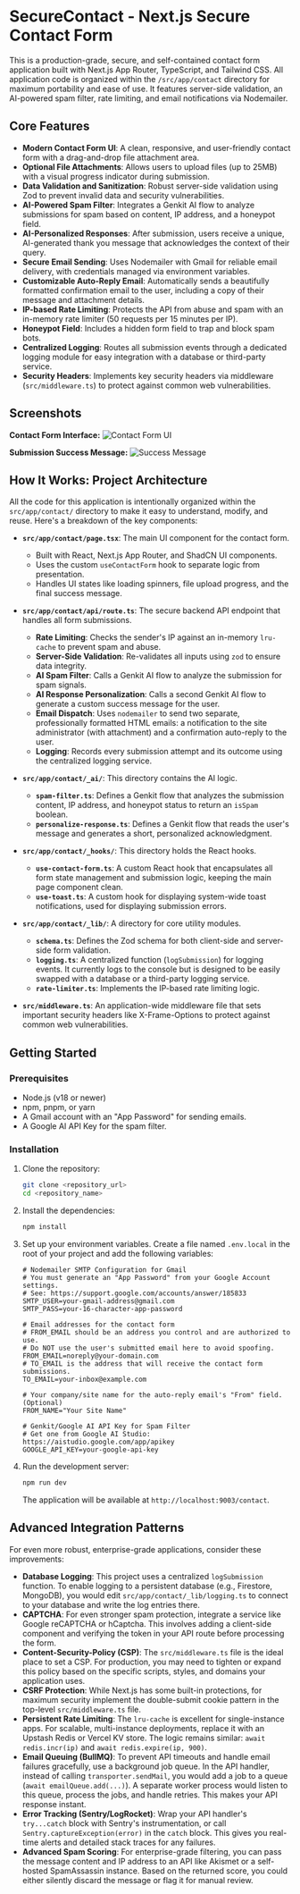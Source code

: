 # SecureContact - Next.js Secure Contact Form

This is a production-grade, secure, and self-contained contact form application built with Next.js App Router, TypeScript, and Tailwind CSS. All application code is organized within the `/src/app/contact` directory for maximum portability and ease of use. It features server-side validation, an AI-powered spam filter, rate limiting, and email notifications via Nodemailer.

## Core Features

-   **Modern Contact Form UI**: A clean, responsive, and user-friendly contact form with a drag-and-drop file attachment area.
-   **Optional File Attachments**: Allows users to upload files (up to 25MB) with a visual progress indicator during submission.
-   **Data Validation and Sanitization**: Robust server-side validation using Zod to prevent invalid data and security vulnerabilities.
-   **AI-Powered Spam Filter**: Integrates a Genkit AI flow to analyze submissions for spam based on content, IP address, and a honeypot field.
-   **AI-Personalized Responses**: After submission, users receive a unique, AI-generated thank you message that acknowledges the context of their query.
-   **Secure Email Sending**: Uses Nodemailer with Gmail for reliable email delivery, with credentials managed via environment variables.
-   **Customizable Auto-Reply Email**: Automatically sends a beautifully formatted confirmation email to the user, including a copy of their message and attachment details.
-   **IP-based Rate Limiting**: Protects the API from abuse and spam with an in-memory rate limiter (50 requests per 15 minutes per IP).
-   **Honeypot Field**: Includes a hidden form field to trap and block spam bots.
-   **Centralized Logging**: Routes all submission events through a dedicated logging module for easy integration with a database or third-party service.
-   **Security Headers**: Implements key security headers via middleware (`src/middleware.ts`) to protect against common web vulnerabilities.

## Screenshots

**Contact Form Interface:**
![Contact Form UI](/public/image/contact.png)

**Submission Success Message:**
![Success Message](/public/image/success_message.png)

## How It Works: Project Architecture

All the code for this application is intentionally organized within the `src/app/contact/` directory to make it easy to understand, modify, and reuse. Here's a breakdown of the key components:

-   **`src/app/contact/page.tsx`**: The main UI component for the contact form.
    -   Built with React, Next.js App Router, and ShadCN UI components.
    -   Uses the custom `useContactForm` hook to separate logic from presentation.
    -   Handles UI states like loading spinners, file upload progress, and the final success message.

-   **`src/app/contact/api/route.ts`**: The secure backend API endpoint that handles all form submissions.
    -   **Rate Limiting**: Checks the sender's IP against an in-memory `lru-cache` to prevent spam and abuse.
    -   **Server-Side Validation**: Re-validates all inputs using `zod` to ensure data integrity.
    -   **AI Spam Filter**: Calls a Genkit AI flow to analyze the submission for spam signals.
    -   **AI Response Personalization**: Calls a second Genkit AI flow to generate a custom success message for the user.
    -   **Email Dispatch**: Uses `nodemailer` to send two separate, professionally formatted HTML emails: a notification to the site administrator (with attachment) and a confirmation auto-reply to the user.
    -   **Logging**: Records every submission attempt and its outcome using the centralized logging service.

-   **`src/app/contact/_ai/`**: This directory contains the AI logic.
    -   **`spam-filter.ts`**: Defines a Genkit flow that analyzes the submission content, IP address, and honeypot status to return an `isSpam` boolean.
    -   **`personalize-response.ts`**: Defines a Genkit flow that reads the user's message and generates a short, personalized acknowledgment.

-   **`src/app/contact/_hooks/`**: This directory holds the React hooks.
    -   **`use-contact-form.ts`**: A custom React hook that encapsulates all form state management and submission logic, keeping the main page component clean.
    -   **`use-toast.ts`**: A custom hook for displaying system-wide toast notifications, used for displaying submission errors.

-   **`src/app/contact/_lib/`**: A directory for core utility modules.
    -   **`schema.ts`**: Defines the Zod schema for both client-side and server-side form validation.
    -   **`logging.ts`**: A centralized function (`logSubmission`) for logging events. It currently logs to the console but is designed to be easily swapped with a database or a third-party logging service.
    -   **`rate-limiter.ts`**: Implements the IP-based rate limiting logic.

-   **`src/middleware.ts`**: An application-wide middleware file that sets important security headers like X-Frame-Options to protect against common web vulnerabilities.

## Getting Started

### Prerequisites

-   Node.js (v18 or newer)
-   npm, pnpm, or yarn
-   A Gmail account with an "App Password" for sending emails.
-   A Google AI API Key for the spam filter.

### Installation

1.  Clone the repository:
    ```bash
    git clone <repository_url>
    cd <repository_name>
    ```

2.  Install the dependencies:
    ```bash
    npm install
    ```

3.  Set up your environment variables. Create a file named `.env.local` in the root of your project and add the following variables:

    ```env
    # Nodemailer SMTP Configuration for Gmail
    # You must generate an "App Password" from your Google Account settings.
    # See: https://support.google.com/accounts/answer/185833
    SMTP_USER=your-gmail-address@gmail.com
    SMTP_PASS=your-16-character-app-password

    # Email addresses for the contact form
    # FROM_EMAIL should be an address you control and are authorized to use.
    # Do NOT use the user's submitted email here to avoid spoofing.
    FROM_EMAIL=noreply@your-domain.com
    # TO_EMAIL is the address that will receive the contact form submissions.
    TO_EMAIL=your-inbox@example.com

    # Your company/site name for the auto-reply email's "From" field. (Optional)
    FROM_NAME="Your Site Name"

    # Genkit/Google AI API Key for Spam Filter
    # Get one from Google AI Studio: https://aistudio.google.com/app/apikey
    GOOGLE_API_KEY=your-google-api-key
    ```

4.  Run the development server:
    ```bash
    npm run dev
    ```

    The application will be available at `http://localhost:9003/contact`.

## Advanced Integration Patterns

For even more robust, enterprise-grade applications, consider these improvements:

-   **Database Logging**: This project uses a centralized `logSubmission` function. To enable logging to a persistent database (e.g., Firestore, MongoDB), you would edit `src/app/contact/_lib/logging.ts` to connect to your database and write the log entries there.
-   **CAPTCHA**: For even stronger spam protection, integrate a service like Google reCAPTCHA or hCaptcha. This involves adding a client-side component and verifying the token in your API route before processing the form.
-   **Content-Security-Policy (CSP)**: The `src/middleware.ts` file is the ideal place to set a CSP. For production, you may need to tighten or expand this policy based on the specific scripts, styles, and domains your application uses.
-   **CSRF Protection**: While Next.js has some built-in protections, for maximum security implement the double-submit cookie pattern in the top-level `src/middleware.ts` file.
-   **Persistent Rate Limiting**: The `lru-cache` is excellent for single-instance apps. For scalable, multi-instance deployments, replace it with an Upstash Redis or Vercel KV store. The logic remains similar: `await redis.incr(ip)` and `await redis.expire(ip, 900)`.
-   **Email Queuing (BullMQ)**: To prevent API timeouts and handle email failures gracefully, use a background job queue. In the API handler, instead of calling `transporter.sendMail`, you would add a job to a queue (`await emailQueue.add(...)`). A separate worker process would listen to this queue, process the jobs, and handle retries. This makes your API response instant.
-   **Error Tracking (Sentry/LogRocket)**: Wrap your API handler's `try...catch` block with Sentry's instrumentation, or call `Sentry.captureException(error)` in the `catch` block. This gives you real-time alerts and detailed stack traces for any failures.
-   **Advanced Spam Scoring**: For enterprise-grade filtering, you can pass the message content and IP address to an API like Akismet or a self-hosted SpamAssassin instance. Based on the returned score, you could either silently discard the message or flag it for manual review.
